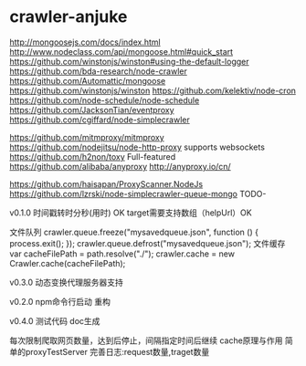 # crawler-anjuke
http://mongoosejs.com/docs/index.html
http://www.nodeclass.com/api/mongoose.html#quick_start
https://github.com/winstonjs/winston#using-the-default-logger
https://github.com/bda-research/node-crawler
https://github.com/Automattic/mongoose
https://github.com/winstonjs/winston
https://github.com/kelektiv/node-cron
https://github.com/node-schedule/node-schedule
https://github.com/JacksonTian/eventproxy
https://github.com/cgiffard/node-simplecrawler

https://github.com/mitmproxy/mitmproxy
https://github.com/nodejitsu/node-http-proxy    supports websockets
https://github.com/h2non/toxy                   Full-featured
https://github.com/alibaba/anyproxy
http://anyproxy.io/cn/

https://github.com/haisapan/ProxyScanner.NodeJs
https://github.com/lzrski/node-simplecrawler-queue-mongo
TODO-

v0.1.0
时间戳转时分秒(用时) OK
target需要支持数组（helpUrl）OK

文件队列
crawler.queue.freeze("mysavedqueue.json", function () {
    process.exit();
});
crawler.queue.defrost("mysavedqueue.json");
文件缓存
var cacheFilePath = path.resolve("./");
crawler.cache = new Crawler.cache(cacheFilePath);

v0.3.0
动态变换代理服务器支持

v0.2.0
npm命令行启动
重构

v0.4.0
测试代码
doc生成


每次限制爬取网页数量，达到后停止，间隔指定时间后继续
cache原理与作用
简单的proxyTestServer
完善日志:request数量,traget数量